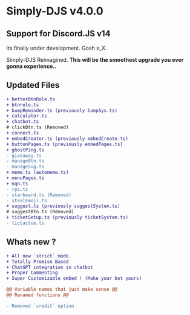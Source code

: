 # Simply-DJS v4.0.0

## Support for Discord.JS v14

Its finally under development. Gosh x_X.

Simply-DJS Reimagined.
**This will be the smoothest upgrade you ever gonna experience..**

## Updated Files

```diff
+ betterBtnRole.ts
+ btnrole.ts
+ bumpReminder.ts (previously bumpSys.ts)
+ calculator.ts
+ chatbot.ts
# clickBtn.ts (Removed)
+ connect.ts
+ embedCreator.ts (previously embedCreate.ts)
+ buttonPages.ts (previously embedPages.ts)
+ ghostPing.ts
- giveaway.ts
- manageBtn.ts
- manageSug.ts
+ meme.ts (automeme.ts)
+ menuPages.ts
+ nqn.ts
- rps.ts
- starboard.ts (Removed)
- stealEmoji.ts
+ suggest.ts (previously suggestSystem.ts)
# suggestBtn.ts (Removed)
+ ticketSetup.ts (previously ticketSystem.ts)
- tictactoe.ts
```

## Whats new ?

```diff
+ All new `strict` mode.
+ Totally Promise Based
+ ChatGPT integration in chatbot
+ Proper Commenting
+ Super Customizable embed ! (Make your bot yours)

@@ Variable names that just make sense @@
@@ Renamed functions @@

- Removed `credit` option
```

